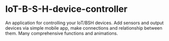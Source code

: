 # IoT-B-S-H-device-controller
An application for controlling your IoT/BSH devices. Add sensors and output devices via simple mobile app, make connections and relationship between them. Many comprehensive functions and animations.
